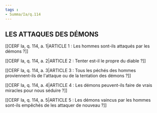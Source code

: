```yaml
---
tags : 
- Summa/Ia/q.114
---
```


## LES ATTAQUES DES DÉMONS

[[CERF Ia, q. 114, a. 1|ARTICLE 1 : Les hommes sont-ils attaqués par les démons ?]]

[[CERF Ia, q. 114, a. 2|ARTICLE 2 : Tenter est-il le propre du diable ?]]

[[CERF Ia, q. 114, a. 3|ARTICLE 3 : Tous les péchés des hommes proviennent-ils de l'attaque ou de la tentation des démons ?]]

[[CERF Ia, q. 114, a. 4|ARTICLE 4 : Les démons peuvent-ils faire de vrais miracles pour nous séduire ?]]

[[CERF Ia, q. 114, a. 5|ARTICLE 5 : Les démons vaincus par les hommes sont-ils empêchés de les attaquer de nouveau ?]]

